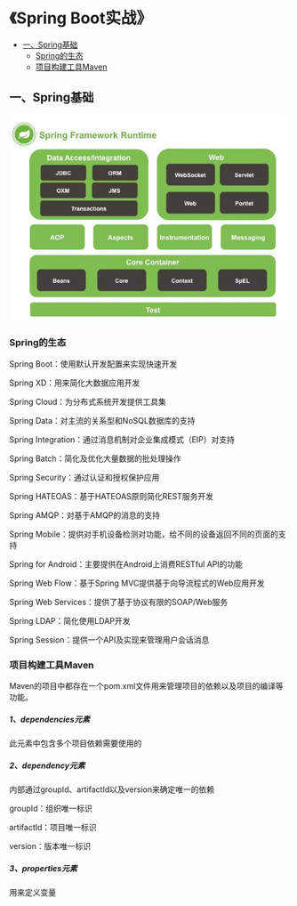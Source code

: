 # 《Spring Boot实战》
   * [一、Spring基础](#一spring基础)  
     * [Spring的生态](#Spring的生态)  
     * [项目构建工具Maven](#项目构建工具maven)  

## 一、Spring基础
<div align="center">
 <img src="../picture/SpringBoot/Spring模块图.jpg">
</div>

### Spring的生态

Spring Boot：使用默认开发配置来实现快速开发  

Spring XD：用来简化大数据应用开发  

Spring Cloud：为分布式系统开发提供工具集  

Spring Data：对主流的关系型和NoSQL数据库的支持  

Spring Integration：通过消息机制对企业集成模式（EIP）对支持  

Spring Batch：简化及优化大量数据的批处理操作  

Spring Security：通过认证和授权保护应用  

Spring HATEOAS：基于HATEOAS原则简化REST服务开发  

Spring AMQP：对基于AMQP的消息的支持  

Spring Mobile：提供对手机设备检测对功能，给不同的设备返回不同的页面的支持  

Spring for Android：主要提供在Android上消费RESTful API的功能  

Spring Web Flow：基于Spring MVC提供基于向导流程式的Web应用开发  

Spring Web Services：提供了基于协议有限的SOAP/Web服务  

Spring LDAP：简化使用LDAP开发  

Spring Session：提供一个API及实现来管理用户会话消息  

### 项目构建工具Maven

Maven的项目中都存在一个pom.xml文件用来管理项目的依赖以及项目的编译等功能。  

##### 1、dependencies元素

此元素中包含多个项目依赖需要使用的<dependency></dependency>  

##### 2、dependency元素

内部通过groupId、artifactId以及version来确定唯一的依赖  

groupId：组织唯一标识  

artifactId：项目唯一标识  

version：版本唯一标识  

##### 3、properties元素

用来定义变量  

